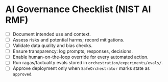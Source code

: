 # AI Governance Checklist (NIST AI RMF)

- [ ] Document intended use and context.
- [ ] Assess risks and potential harms; record mitigations.
- [ ] Validate data quality and bias checks.
- [ ] Ensure transparency: log prompts, responses, decisions.
- [ ] Enable human-on-the-loop override for every automated action.
- [ ] Run ragas/factuality evals stored in `orchestration/experiments/evals/`.
- [ ] Approve deployment only when `SafeOrchestrator` marks state as `approved`.

